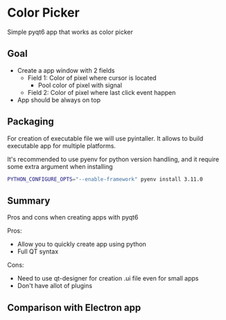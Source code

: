 # Color Picker

Simple pyqt6 app that works as color picker

## Goal

- Create a app window with 2 fields
  - Field 1: Color of pixel where cursor is located
    - Pool color of pixel with signal
  - Field 2: Color of pixel where last click event happen
- App should be always on top

## Packaging

For creation of executable file we will use pyintaller. It allows to build executable app for multiple platforms.

It's recommended to use pyenv for python version handling, and it require some extra argument when installing

```bash
PYTHON_CONFIGURE_OPTS="--enable-framework" pyenv install 3.11.0
```

## Summary

Pros and cons when creating apps with pyqt6

Pros:

- Allow you to quickly create app using python
- Full QT syntax

Cons:

- Need to use qt-designer for creation .ui file even for small apps
- Don't have allot of plugins

## Comparison with Electron app
